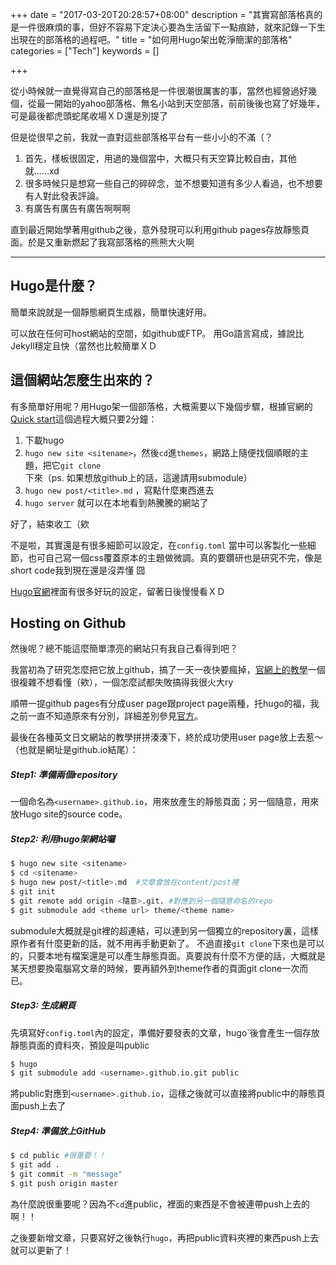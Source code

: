 +++
date = "2017-03-20T20:28:57+08:00"
description = "其實寫部落格真的是一件很麻煩的事，但好不容易下定決心要為生活留下一點痕跡，就來記錄一下生出現在的部落格的過程吧。"
title = "如何用Hugo架出乾淨簡潔的部落格"
categories = ["Tech"]
keywords = []

+++

從小時候就一直覺得寫自己的部落格是一件很潮很厲害的事，當然也經營過好幾個，從最一開始的yahoo部落格、無名小站到天空部落，前前後後也寫了好幾年，可是最後都虎頭蛇尾收場ＸＤ還是別提了

但是從很早之前，我就一直對這些部落格平台有一些小小的不滿（？

1. 首先，樣板很固定，用過的幾個當中，大概只有天空算比較自由，其他就......xd
2. 很多時候只是想寫一些自己的碎碎念，並不想要知道有多少人看過，也不想要有人對此發表評論。
3. 有廣告有廣告有廣告啊啊啊

直到最近開始學著用github之後，意外發現可以利用github pages存放靜態頁面。於是又重新燃起了我寫部落格的熊熊大火啊

---

## Hugo是什麼？

簡單來說就是一個靜態網頁生成器，簡單快速好用。

可以放在任何可host網站的空間，如github或FTP。
用Go語言寫成，據說比Jekyll穩定且快（當然也比較簡單ＸＤ



## 這個網站怎麼生出來的？

有多簡單好用呢？用Hugo架一個部落格，大概需要以下幾個步驟，根據官網的[Quick start](http://gohugo.io/overview/quickstart/)這個過程大概只要2分鐘：

1. 下載hugo
2. `hugo new site <sitename>`，然後`cd`進`themes`，網路上隨便找個順眼的主題，把它`git clone`下來（ps. 如果想放github上的話，這邊請用submodule）
3. `hugo new post/<title>.md` ，寫點什麼東西進去
4. `hugo server` 就可以在本地看到熱騰騰的網站了

好了，結束收工（欸

不是啦，其實還是有很多細節可以設定，在`config.toml` 當中可以客製化一些細節，也可自己寫一個css覆蓋原本的主題做微調。真的要鑽研也是研究不完，像是short code我到現在還是沒弄懂 囧

[Hugo官網](http://gohugo.io/)裡面有很多好玩的設定，留著日後慢慢看ＸＤ



## Hosting on Github

然後呢？總不能這麼簡單漂亮的網站只有我自己看得到吧？

我當初為了研究怎麼把它放上github，搞了一天一夜快要瘋掉，[官網上的教學](http://gohugo.io/tutorials/github-pages-blog/)一個很複雜不想看懂（欸），一個怎麼試都失敗搞得我很火大ry

順帶一提github pages有分成user page跟project page兩種，托hugo的福，我之前一直不知道原來有分別，詳細差別參見[官方](https://help.github.com/articles/user-organization-and-project-pages/)。

最後在各種英文日文網站的教學拼拼湊湊下，終於成功使用user page放上去惹～（也就是網址是github.io結尾）：



##### Step1: 準備兩個repository

一個命名為`<username>.github.io`，用來放產生的靜態頁面；另一個隨意，用來放Hugo site的source code。



##### Step2: 利用hugo架網站囉

```bash
$ hugo new site <sitename>
$ cd <sitename>
$ hugo new post/<title>.md  #文章會放在content/post裡
$ git init
$ git remote add origin <隨意>.git. #對應到另一個隨意命名的repo
$ git submodule add <theme url> theme/<theme name>
```

submodule大概就是git裡的超連結，可以連到另一個獨立的repository裏，這樣原作者有什麼更新的話，就不用再手動更新了。
不過直接`git clone`下來也是可以的，只要本地有檔案還是可以產生靜態頁面。真要說有什麼不方便的話，大概就是某天想要換電腦寫文章的時候，要再額外到theme作者的頁面git clone一次而已。



##### Step3:  生成網頁

先填寫好`config.toml`內的設定，準備好要發表的文章，hugo`後會產生一個存放靜態頁面的資料夾，預設是叫public

```bash
$ hugo
$ git submodule add <username>.github.io.git public
```

將public對應到`<username>.github.io`，這樣之後就可以直接將public中的靜態頁面push上去了



##### Step4:  準備放上GitHub

```bash
$ cd public #很重要！！
$ git add .
$ git commit -m "message"
$ git push origin master
```

為什麼說很重要呢？因為不`cd`進public，裡面的東西是不會被連帶push上去的啊！！

之後要新增文章，只要寫好之後執行`hugo`，再把public資料夾裡的東西push上去就可以更新了！



